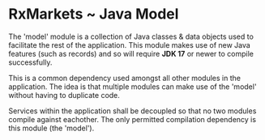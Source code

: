 # RxMarkets ~ Java Model

The 'model' module is a collection of Java classes & data objects used to facilitate the rest of the application. This module makes use of new Java features (such as records) and so will require <strong>JDK 17</strong> or newer to compile successfully.

This is a common dependency used amongst all other modules in the application. The idea is that multiple modules can make use of the 'model' without having to duplicate code.

Services within the application shall be decoupled so that no two modules compile against eachother. The only permitted compilation dependency is this module (the 'model').